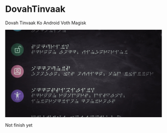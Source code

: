 # DovahTinvaak
Dovah Tinvaak Ko Android Voth Magisk

![Screenshot](.github/Screenshot_20200705-122454_Settings~2-01.jpeg)

Not finish yet

